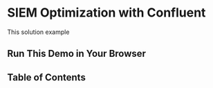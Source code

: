 # SIEM Optimization with Confluent

This solution example 

## Run This Demo in Your Browser

## Table of Contents
